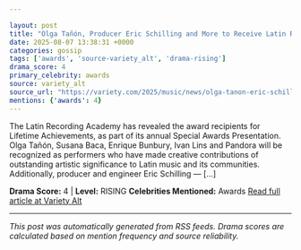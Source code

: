 ```yaml
---

layout: post
title: "Olga Tañón, Producer Eric Schilling and More to Receive Latin Recording Academy Special Awards""
date: 2025-08-07 13:38:31 +0000
categories: gossip
tags: ['awards', 'source-variety_alt', 'drama-rising']
drama_score: 4
primary_celebrity: awards
source: variety_alt
source_url: "https://variety.com/2025/music/news/olga-tanon-eric-schilling-latin-recording-academy-special-awards-1236481216/""
mentions: {'awards': 4}
---
```


The Latin Recording Academy has revealed the award recipients for Lifetime Achievements, as part of its annual Special Awards Presentation. Olga Tañón, Susana Baca, Enrique Bunbury, Ivan Lins and Pandora will be recognized as performers who have made creative contributions of outstanding artistic significance to Latin music and its communities. Additionally, producer and engineer Eric Schilling — […]

**Drama Score:** 4 | **Level:** RISING **Celebrities Mentioned:** Awards [Read full article at Variety Alt](https://variety.com/2025/music/news/olga-tanon-eric-schilling-latin-recording-academy-special-awards-1236481216/)

---

*This post was automatically generated from RSS feeds. Drama scores are calculated based on mention frequency and source reliability.*